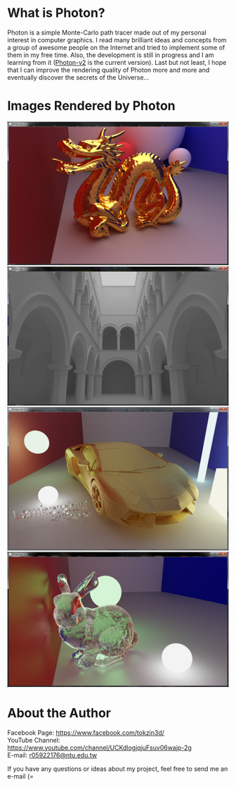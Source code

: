 # What is Photon?
Photon is a simple Monte-Carlo path tracer made out of my personal interest in computer graphics. I read many brilliant ideas and concepts from a group of awesome people on the Internet and tried to implement some of them in my free time. Also, the development is still in progress and I am learning from it ([Photon-v2](https://github.com/TzuChieh/Photon-v2/) is the current version). Last but not least, I hope that I can improve the rendering quality of Photon more and more and eventually discover the secrets of the Universe... <br />

# Images Rendered by Photon
![dragon](gallery/goldDragon_15000spp.png) <br />
![sponza](gallery/sponza_4600spp.png) <br />
![lambo](gallery/lambo_4200spp.png) <br />
![bunny](gallery/bunny_8500spp.png) <br />

# About the Author
Facebook Page: https://www.facebook.com/tokzin3d/ <br />
YouTube Channel: https://www.youtube.com/channel/UCKdlogjqjuFsuv06wajp-2g <br />
E-mail: r05922176@ntu.edu.tw <br />

If you have any questions or ideas about my project, feel free to send me an e-mail (= <br />
